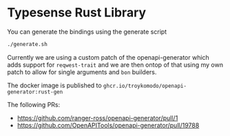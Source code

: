# Typesense Rust Library

You can generate the bindings using the generate script

```bash
./generate.sh
```

Currently we are using a custom patch of the openapi-generator which adds support for `reqwest-trait` and we are then ontop of that using my own patch to allow for single arguments and `bon` builders.

The docker image is published to `ghcr.io/troykomodo/openapi-generator:rust-gen`

The following PRs:

- https://github.com/ranger-ross/openapi-generator/pull/1
- https://github.com/OpenAPITools/openapi-generator/pull/19788
